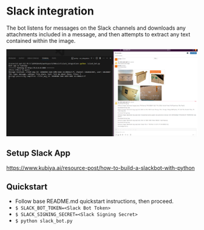 # Slack integration

The bot listens for messages on the Slack channels and downloads any attachments included in a
message, and then attempts to extract any text contained within the image.

![Slack message with 5 attachments downloaded by the bot](screenshot.png "Screenshot")

## Setup Slack App

https://www.kubiya.ai/resource-post/how-to-build-a-slackbot-with-python


## Quickstart
* Follow base README.md quickstart instructions, then proceed.
* `$ SLACK_BOT_TOKEN=<Slack Bot Token>`
* `$ SLACK_SIGNING_SECRET=<Slack Signing Secret>`
* `$ python slack_bot.py`
